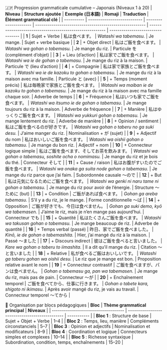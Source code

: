 🇯🇵 Progression grammaticale cumulative – Japonais (Niveaux 1 à 20)
| **Niveau** | **Structure ajoutée**       | **Exemple (日本語)**     | **Romaji**                                              | **Traduction**                                           | **Élément grammatical clé**       |
| ---------- | --------------------------- | --------------------- | ------------------------------------------------------- | -------------------------------------------------------- | --------------------------------- |
| **1**      | Sujet + Verbe               | 私は食べます。               | *Watashi wa tabemasu.*                                  | Je mange.                                                | Sujet + verbe basique             |
| **2**      | + Objet direct              | 私はご飯を食べます。            | *Watashi wa gohan o tabemasu.*                          | Je mange du riz.                                         | Particule を (complément d’objet)  |
| **3**      | + Lieu (d’action)           | 私は家でご飯を食べます。          | *Watashi wa ie de gohan o tabemasu.*                    | Je mange du riz à la maison.                             | Particule で (lieu d’action)       |
| **4**      | + Compagnie                 | 私は家で家族とご飯を食べます。       | *Watashi wa ie de kazoku to gohan o tabemasu.*          | Je mange du riz à la maison avec ma famille.             | Particule と (avec)                |
| **5**      | + Temps (moment précis)     | 私は毎晩家で家族とご飯を食べます。     | *Watashi wa maiban ie de kazoku to gohan o tabemasu.*   | Je mange du riz à la maison avec ma famille chaque soir. | Adverbe de temps                  |
| **6**      | + Fréquence                 | 私はいつも家でご飯を食べます。       | *Watashi wa itsumo ie de gohan o tabemasu.*             | Je mange toujours du riz à la maison.                    | Adverbe de fréquence              |
| **7**      | + Manière                   | 私はゆっくりご飯を食べます。        | *Watashi wa yukkuri gohan o tabemasu.*                  | Je mange lentement du riz.                               | Adverbe de manière                |
| **8**      | + Opinion / sentiment       | 私はご飯を食べるのが好きです。       | *Watashi wa gohan o taberu no ga suki desu.*            | J’aime manger du riz.                                    | Nominalisation + が (sujet)        |
| **9**      | + Adjectif du nom           | 私はおいしいご飯を食べます。        | *Watashi wa oishii gohan o tabemasu.*                   | Je mange du bon riz.                                     | Adjectif + nom                    |
| **10**     | + Connecteur logique simple | 私はご飯を食べます、そしてお茶を飲みます。 | *Watashi wa gohan o tabemasu, soshite ocha o nomimasu.* | Je mange du riz et je bois du thé.                       | Connecteur そして                    |
| **11**     | + Cause / raison            | 私はお腹がすいたのでご飯を食べます。    | *Watashi wa onaka ga suita node gohan o tabemasu.*      | Je mange du riz parce que j’ai faim.                     | Subordonnée causale ～ので           |
| **12**     | + But                       | 私は元気になるためにご飯を食べます。    | *Watashi wa genki ni naru tame ni gohan o tabemasu.*    | Je mange du riz pour avoir de l’énergie.                 | Structure ～ために (but)              |
| **13**     | + Condition                 | ご飯があれば食べます。           | *Gohan ga areba tabemasu.*                              | S’il y a du riz, je le mange.                            | Forme conditionnelle ～ば           |
| **14**     | + Opposition                | ご飯が好きでも、今日は食べません。     | *Gohan ga suki demo, kyō wa tabemasen.*                 | J’aime le riz, mais je n’en mange pas aujourd’hui.       | Connecteur でも                     |
| **15**     | + Quantité                  | 私はたくさんご飯を食べます。        | *Watashi wa takusan gohan o tabemasu.*                  | Je mange beaucoup de riz.                                | Adverbe de quantité               |
| **16**     | + Temps verbal (passé)      | 昨日、家でご飯を食べました。        | *Kinō, ie de gohan o tabemashita.*                      | Hier, j’ai mangé du riz à la maison.                     | Passé ～ました                        |
| **17**     | + Discours indirect         | 彼はご飯を食べると言いました。       | *Kare wa gohan o taberu to iimashita.*                  | Il a dit qu’il mange du riz.                             | Citation ～と言いました                  |
| **18**     | + Relative                  | 私が食べるご飯はおいしいです。       | *Watashi ga taberu gohan wa oishii desu.*               | Le riz que je mange est bon.                             | Proposition relative avant le nom |
| **19**     | + Connecteur contrastif     | ご飯を食べますが、パンは食べません。    | *Gohan o tabemasu ga, pan wa tabemasen.*                | Je mange du riz, mais pas de pain.                       | Connecteur ～が                     |
| **20**     | + Enchaînement temporel     | ご飯を食べてから、仕事に行きます。     | *Gohan o tabete kara, shigoto ni ikimasu.*              | Après avoir mangé du riz, je vais au travail.            | Connecteur temporel ～てから          |

🧩 Organisation par blocs pédagogiques
| **Bloc**                             | **Thème grammatical principal**                | **Niveaux** |
| ------------------------------------ | ---------------------------------------------- | ----------- |
| **Bloc 1** : Structure de base       | Sujet + Objet + Verbe                          | 1–4         |
| **Bloc 2** : Temps, lieu, manière    | Compléments circonstanciels                    | 5–7         |
| **Bloc 3** : Opinion et adjectifs    | Nominalisation et modificateurs                | 8–9         |
| **Bloc 4** : Coordination et logique | Connecteurs simples et complexes               | 10–14       |
| **Bloc 5** : Richesse syntaxique     | Subordination, condition, temps, enchaînements | 15–20       |
